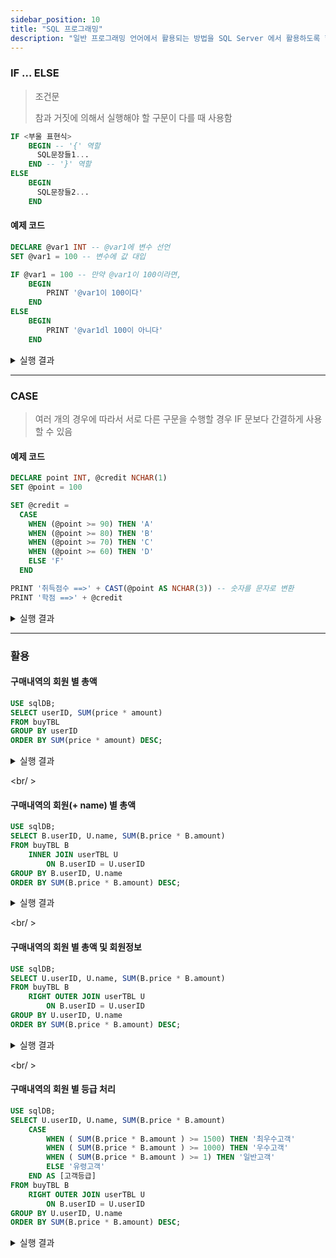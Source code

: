 ```yaml
---
sidebar_position: 10
title: "SQL 프로그래밍"
description: "일반 프로그래밍 언어에서 활용되는 방법을 SQL Server 에서 활용하도록 합니다"
---
```


### IF ... ELSE

> 조건문
>
> 참과 거짓에 의해서 실행해야 할 구문이 다를 때 사용함

```SQL
IF <부울 표현식>
    BEGIN -- '{' 역할
      SQL문장들1...
    END -- '}' 역할
ELSE
    BEGIN
      SQL문장들2...
    END
```

#### 예제 코드

```sql
DECLARE @var1 INT -- @var1에 변수 선언
SET @var1 = 100 -- 변수에 값 대입

IF @var1 = 100 -- 만약 @var1이 100이라면,
    BEGIN
        PRINT '@var1이 100이다'
    END
ELSE
    BEGIN
        PRINT '@var1dl 100이 아니다'
    END
```

<details>
<summary>실행 결과</summary>
```text
@var1이 100이다
```
</details>

---

### CASE

> 여러 개의 경우에 따라서 서로 다른 구문을 수행할 경우
> IF 문보다 간결하게 사용할 수 있음

#### 예제 코드

```sql
DECLARE point INT, @credit NCHAR(1)
SET @point = 100

SET @credit =
  CASE
    WHEN (@point >= 90) THEN 'A'
    WHEN (@point >= 80) THEN 'B'
    WHEN (@point >= 70) THEN 'C'
    WHEN (@point >= 60) THEN 'D'
    ELSE 'F'
  END

PRINT '취득점수 ==>' + CAST(@point AS NCHAR(3)) -- 숫자를 문자로 변환
PRINT '학점 ==>' + @credit
```

<details>
<summary>실행 결과</summary>
```text
취득점수 ==> 100
학점 ==> A
```
</details>

---

### 활용

#### 구매내역의 회원 별 총액

```sql
USE sqlDB;
SELECT userID, SUM(price * amount)
FROM buyTBL
GROUP BY userID
ORDER BY SUM(price * amount) DESC;
```

<details>
<summary>실행 결과</summary>

| userID |      |
| ------ | ---- |
| BBK    | 1920 |
| KBS    | 1210 |
| JYP    | 200  |
| EJW    | 95   |
| SSK    | 75   |

</details>

<br/ >

#### 구매내역의 회원(+ name) 별 총액

```sql
USE sqlDB;
SELECT B.userID, U.name, SUM(B.price * B.amount)
FROM buyTBL B
    INNER JOIN userTBL U
        ON B.userID = U.userID
GROUP BY B.userID, U.name
ORDER BY SUM(B.price * B.amount) DESC;
```

<details>
<summary>실행 결과</summary>

| userID | name   |      |
| ------ | ------ | ---- |
| BBK    | 바비킴 | 1920 |
| KBS    | 김범수 | 1210 |
| JYP    | 조용필 | 200  |
| EJW    | 은지원 | 95   |
| SSK    | 성시경 | 75   |

</details>

<br/ >

#### 구매내역의 회원 별 총액 및 회원정보

```sql
USE sqlDB;
SELECT U.userID, U.name, SUM(B.price * B.amount)
FROM buyTBL B
    RIGHT OUTER JOIN userTBL U
        ON B.userID = U.userID
GROUP BY U.userID, U.name
ORDER BY SUM(B.price * B.amount) DESC;
```

<details>
<summary>실행 결과</summary>

| userID | name   |            |
| ------ | ------ | ---------- |
| BBK    | 바비킴 | 1920       |
| KBS    | 김범수 | 1210       |
| JYP    | 조용필 | 200        |
| EJW    | 은지원 | 95         |
| SSK    | 성시경 | 75         |
| YJS    | 윤종신 | _--NULL--_ |
| JKW    | 조관우 | _--NULL--_ |
| KKH    | 김경호 | _--NULL--_ |
| LJB    | 임재범 | _--NULL--_ |
| LJB    | 이승기 | _--NULL--_ |

</details>

<br/ >

#### 구매내역의 회원 별 등급 처리

```sql
USE sqlDB;
SELECT U.userID, U.name, SUM(B.price * B.amount)
    CASE
        WHEN ( SUM(B.price * B.amount ) >= 1500) THEN '최우수고객'
        WHEN ( SUM(B.price * B.amount ) >= 1000) THEN '우수고객'
        WHEN ( SUM(B.price * B.amount ) >= 1) THEN '일반고객'
        ELSE '유령고객'
    END AS [고객등급]
FROM buyTBL B
    RIGHT OUTER JOIN userTBL U
        ON B.userID = U.userID
GROUP BY U.userID, U.name
ORDER BY SUM(B.price * B.amount) DESC;
```

<details>
<summary>실행 결과</summary>

| userID | name   |            | 고객등급   |
| ------ | ------ | ---------- | ---------- |
| BBK    | 바비킴 | 1920       | 최우수고객 |
| KBS    | 김범수 | 1210       | 우수고객   |
| JYP    | 조용필 | 200        | 일반고객   |
| EJW    | 은지원 | 95         | 일반고객   |
| SSK    | 성시경 | 75         | 일반고객   |
| YJS    | 윤종신 | _--NULL--_ | 유령고객   |
| JKW    | 조관우 | _--NULL--_ | 유령고객   |
| KKH    | 김경호 | _--NULL--_ | 유령고객   |
| LJB    | 임재범 | _--NULL--_ | 유령고객   |
| LJB    | 이승기 | _--NULL--_ | 유령고객   |

</details>
